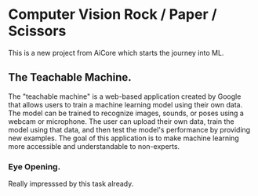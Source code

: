 # Computer Vision Rock / Paper / Scissors

This is a new project from AiCore which starts the journey into ML.

## The Teachable Machine.

The "teachable machine" is a web-based application created by Google that allows users to train a machine learning model using their own data. The model can be trained to recognize images, sounds, or poses using a webcam or microphone. The user can upload their own data, train the model using that data, and then test the model's performance by providing new examples. The goal of this application is to make machine learning more accessible and understandable to non-experts.

### Eye Opening.

Really impresssed by this task already.
